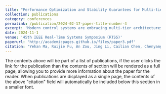 ```yaml
---
title: "Performance Optimization and Stability Guarantees for Multi-tier Real-Time Control Systems"
collection: publications
category: conferences
permalink: /publication/2024-02-17-paper-title-number-4
excerpt: 'Modern control systems are embracing multi-tier architectures integrating end devices and edge servers. However, due to the distinct control performance demands associated with each control task, it is a formidable challenge to optimize the control performance of multiple control tasks subject to stringent computation resource constraints while guaranteeing stability. Moreover, inherent contradictions exist in the timing aspect between the stability guarantee, which relies on offline analysis, and the run-time control performance, which should be enhanced online. It is essential to bridge the gap between the real-time scheduling of control tasks and their actual control performance. In this paper, we propose a novel real-time scheduling approach for multi-tier control systems, which leverages end devices for executing real-time control tasks and edge devices for run time coordination. Specifically, we first introduce a new data driven value function, called time/state/utility functions (TSUF), for modeling control system performance. TSUF captures not only timing but also the dynamic states of the physical plants. Subsequently, we propose value-based control scheduling (VCS), which is a multi-granularity scheduling mechanism based on our TSUF value function. VCS distinguishes the scheduling of stability jobs for ensuring system stability and performance jobs for optimizing real-time control performance based on run-time physical states. Finally, through realistic case studies involving multiple control loops, we demonstrate the advantages of VCS over existing scheduling approaches in terms of both control and real-time performance.'
date: 2024-11-1
venue: '45th IEEE Real-Time Systems Symposium (RTSS)'
paperurl: 'http://academicpages.github.io/files/paper3.pdf'
citation: 'Yehan Ma, Ruijie Fu, An Zou, Jing Li, Cailian Chen, Chenyang Lu, and Xinping Guan. (2024). Performance Optimization and Stability Guarantees for Multi-tier Real-Time Control Systems, 45th IEEE Real-Time Systems Symposium (RTSS).'
---
```


The contents above will be part of a list of publications, if the user clicks the link for the publication than the contents of section will be rendered as a full page, allowing you to provide more information about the paper for the reader. When publications are displayed as a single page, the contents of the above "citation" field will automatically be included below this section in a smaller font.
